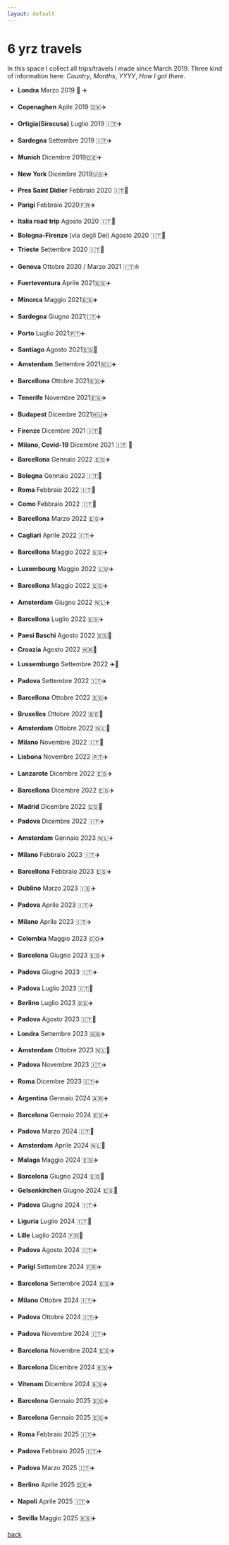 ```yaml
---
layout: default
---
```


# 6 yrz travels

In this space I collect all trips/travels I made since March 2019. Three kind of information here: *Country*, *Months*, *YYYY*, *How I got there*.

- **Londra** Marzo 2019 🏴󠁧󠁢󠁥󠁮󠁧󠁿 ✈️

- **Copenaghen** Apile 2019 🇩🇰✈️

- **Ortigia(Siracusa)** Luglio 2019 🇮🇹✈️

- **Sardegna** Settembre 2019  🇮🇹✈️

- **Munich** Dicembre 2019🇩🇪✈️

- **New York** Dicembre 2019🇺🇸✈️

- **Pres Saint Didier** Febbraio 2020 🇮🇹🚗

- **Parigi** Febbraio 2020🇫🇷✈️

- **Italia road trip** Agosto 2020 🇮🇹🚗

- **Bologna-Firenze** (via degli Dei) Agosto 2020 🇮🇹👣

- **Trieste** Settembre 2020 🇮🇹🚂

- **Genova** Ottobre 2020 / Marzo 2021 🇮🇹⛵️

- **Fuerteventura** Aprile 2021🇪🇸✈️

- **Minorca** Maggio 2021🇪🇸✈️

- **Sardegna** Giugno 2021🇮🇹✈️

- **Porto** Luglio 2021🇵🇹✈️

- **Santiago** Agosto 2021🇪🇸👣

- **Amsterdam** Settembre 2021🇳🇱✈️

- **Barcellona** Ottobre 2021🇪🇸✈️

- **Tenerife** Novembre 2021🇪🇸✈️

- **Budapest** Dicembre 2021🇭🇺✈️

- **Firenze** Dicembre 2021 🇮🇹🚗

- **Milano, Covid-19** Dicembre 2021 🇮🇹 🏡

- **Barcellona** Gennaio 2022 🇪🇸✈️

- **Bologna** Gennaio 2022 🇮🇹🚗

- **Roma** Febbraio 2022 🇮🇹🚂

- **Como** Febbraio 2022 🇮🇹🚗

- **Barcellona** Marzo 2022 🇪🇸✈️

- **Cagliari** Aprile 2022 🇮🇹✈️

- **Barcellona** Maggio 2022 🇪🇸✈️

- **Luxembourg** Maggio 2022 🇱🇺✈️

- **Barcellona** Maggio 2022 🇪🇸✈️

- **Amsterdam** Giugno 2022 🇳🇱✈️

- **Barcellona** Luglio 2022 🇪🇸✈️

- **Paesi Baschi** Agosto 2022 🇪🇸🚗

- **Croazia** Agosto 2022 🇭🇷🚗

- **Lussemburgo** Settembre 2022 ✈️🏡

- **Padova** Settembre 2022 🇮🇹✈️

- **Barcellona** Ottobre 2022 🇪🇸✈️

- **Bruxelles** Ottobre 2022 🇧🇪🚗

- **Amsterdam** Ottobre 2022 🇳🇱🚗

- **Milano** Novembre 2022 🇮🇹🚗

- **Lisbona** Novembre 2022 🇵🇹✈️

- **Lanzarote** Dicembre 2022 🇪🇸✈️

- **Barcellona** Dicembre 2022 🇪🇸✈️

- **Madrid** Dicembre 2022 🇪🇸🚂

- **Padova** Dicembre 2022 🇮🇹✈️

- **Amsterdam** Gennaio 2023 🇳🇱✈️

- **Milano** Febbraio 2023 🇮🇹✈️

- **Barcellona** Febbraio 2023 🇪🇸✈️

- **Dublino** Marzo 2023 🇮🇪✈️

- **Padova** Aprile 2023 🇮🇹✈️

- **Milano** Aprile 2023 🇮🇹✈️

- **Colombia** Maggio 2023 🇨🇴✈️

- **Barcelona** Giugno 2023 🇪🇸✈️

- **Padova** Giugno 2023 🇮🇹✈️

- **Padova** Luglio 2023 🇮🇹🚗

- **Berlino** Luglio 2023 🇩🇪✈️

- **Padova** Agosto 2023 🇮🇹🚗

- **Londra** Settembre 2023 🇬🇧✈️

- **Amsterdam** Ottobre 2023 🇳🇱🚗

- **Padova** Novembre 2023 🇮🇹✈️

- **Roma** Dicembre 2023 🇮🇹✈️

- **Argentina** Gennaio 2024 🇦🇷✈️

- **Barcelona** Gennaio 2024 🇪🇸✈️

- **Padova** Marzo 2024 🇮🇹🚗

- **Amsterdam** Aprile 2024 🇳🇱🚗

- **Malaga** Maggio 2024 🇪🇸✈️

- **Barcelona** Giugno 2024 🇪🇸🚗

- **Gelsenkirchen** Giugno 2024 🇪🇸🚗

- **Padova** Giugno 2024 🇮🇹✈️

- **Liguria** Luglio 2024 🇮🇹🚗

- **Lille** Luglio 2024 🇫🇷🚗

- **Padova** Agosto 2024 🇮🇹✈️

- **Parigi** Settembre 2024 🇫🇷✈️

- **Barcelona** Settembre 2024 🇪🇸✈️

- **Milano** Ottobre 2024 🇮🇹✈️

- **Padova** Ottobre 2024 🇮🇹✈️

- **Padova** Novembre 2024 🇮🇹✈️

- **Barcelona** Novembre 2024 🇪🇸✈️

- **Barcelona** Dicembre 2024 🇪🇸✈️

- **Vitenam** Dicembre 2024 🇪🇸✈️

- **Barcelona** Gennaio 2025 🇪🇸✈️

- **Barcelona** Gennaio 2025 🇪🇸✈️

- **Roma** Febbraio 2025 🇮🇹✈️

- **Padova** Febbraio 2025 🇮🇹✈️

- **Padova** Marzo 2025 🇮🇹✈️

- **Berlino** Aprile 2025 🇩🇪✈️

- **Napoli** Aprile 2025 🇮🇹✈️

- **Sevilla** Maggio 2025 🇪🇸✈️








[back](../)
